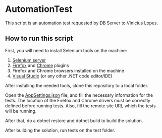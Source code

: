 # AutomationTest

This script is an automation test requested by DB Server to Vinicius Lopes.

## How to run this script

First, you will need to install Selenium tools on the machine:

1. [Selenium server](https://bit.ly/2TlkRyu)
2. [Firefox](https://github.com/mozilla/geckodriver/) and [Chrome](https://sites.google.com/a/chromium.org/chromedriver/) plugins
3. Firefox and Chrome browsers installed on the machine
4. [Visual Studio](https://visualstudio.microsoft.com/downloads/) (or any other .NET code editor/IDE)

After installing the needed tools, clone this repository to a local folder.

Open the [AppSettings.json](AutomationTest.Tests/AppSettings.json) file, and fill the necessary information for the tests. The location of the Firefox and Chrome drivers must be correctly defined before running tests. Also, fill the remote site URL which the tests will be running.

After that, do a dotnet restore and dotnet build to build the solution.

After building the solution, run tests on the test folder.
